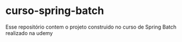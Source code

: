 # curso-spring-batch
Esse repositório contem o projeto construido no curso de Spring Batch realizado na udemy
